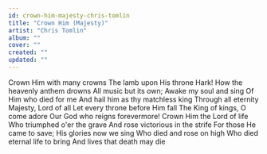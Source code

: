 ```yaml
---
id: crown-him-majesty-chris-tomlin
title: "Crown Him (Majesty)"
artist: "Chris Tomlin"
album: ""
cover: ""
created: ""
updated: ""
---
```


Crown Him with many crowns
The lamb upon His throne
Hark! How the heavenly anthem drowns
All music but its own;
Awake my soul and sing
Of Him who died for me
And hail him as thy matchless king
Through all eternity
Majesty, Lord of all
Let every throne before Him fall
The King of kings, O come adore
Our God who reigns forevermore!
Crown Him the Lord of life
Who triumphed o'er the grave
And rose victorious in the strife
For those He came to save;
His glories now we sing
Who died and rose on high
Who died eternal life to bring
And lives that death may die